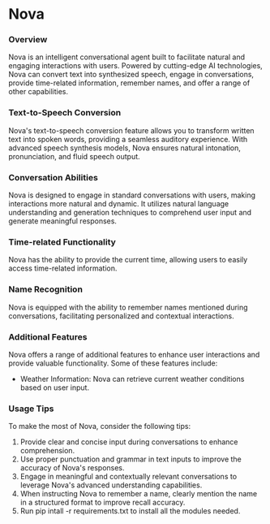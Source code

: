 # Nova
### Overview
Nova is an intelligent conversational agent built to facilitate natural and engaging interactions with users. Powered by cutting-edge AI technologies, Nova can convert text into synthesized speech, engage in conversations, provide time-related information, remember names, and offer a range of other capabilities.

### Text-to-Speech Conversion
Nova's text-to-speech conversion feature allows you to transform written text into spoken words, providing a seamless auditory experience. With advanced speech synthesis models, Nova ensures natural intonation, pronunciation, and fluid speech output.

### Conversation Abilities
Nova is designed to engage in standard conversations with users, making interactions more natural and dynamic. It utilizes natural language understanding and generation techniques to comprehend user input and generate meaningful responses.

### Time-related Functionality
Nova has the ability to provide the current time, allowing users to easily access time-related information.

### Name Recognition
Nova is equipped with the ability to remember names mentioned during conversations, facilitating personalized and contextual interactions.

### Additional Features
Nova offers a range of additional features to enhance user interactions and provide valuable functionality. Some of these features include:

- Weather Information: Nova can retrieve current weather conditions based on user input.



### Usage Tips
To make the most of Nova, consider the following tips:

1. Provide clear and concise input during conversations to enhance comprehension.
2. Use proper punctuation and grammar in text inputs to improve the accuracy of Nova's responses.
3. Engage in meaningful and contextually relevant conversations to leverage Nova's advanced understanding capabilities.
4. When instructing Nova to remember a name, clearly mention the name in a structured format to improve recall accuracy.
5. Run pip intall -r requirements.txt to install all the modules needed.